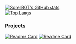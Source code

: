 [![SorerBOT's GitHub stats](https://github-readme-stats.vercel.app/api?username=SorerBOT&show_icons=true&theme=radical&count_private=true&custom_title=SorerBOT's%20Activity)](https://github.com/anuraghazra/github-readme-stats)   
[![Top Langs](https://github-readme-stats.vercel.app/api/top-langs/?username=SorerBOT&layout=compact&theme=radical)](https://github.com/anuraghazra/github-readme-stats)
### Projects
[![Readme Card](https://github-readme-stats.vercel.app/api/pin/?username=SorerBOT&repo=guild-bridge&theme=radical)](https://github.com/anuraghazra/github-readme-stats)
[![Readme Card](https://github-readme-stats.vercel.app/api/pin/?username=SorerBOT&repo=badwordsfilter&theme=radical)](https://github.com/anuraghazra/github-readme-stats)

